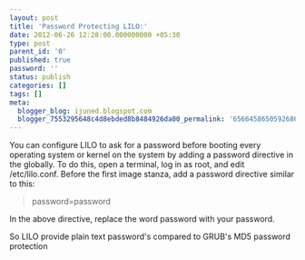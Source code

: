 ```yaml
---
layout: post
title: 'Password Protecting LILO:'
date: 2012-06-26 12:28:00.000000000 +05:30
type: post
parent_id: '0'
published: true
password: ''
status: publish
categories: []
tags: []
meta:
  blogger_blog: ijuned.blogspot.com
  blogger_7553295648c4d8ebded8b8484926da00_permalink: '6566458650592686508'
---
```

<div dir="ltr" style="text-align:left;">You can <span class="IL_AD" id="IL_AD9">configure<span class="IL_AD_ICON"></span></span> LILO to ask for a password before booting  every operating system or kernel on the system by adding a password  directive in the globally. To do this, open a terminal, log in as root,  and edit /etc/lilo.conf. Before the first image stanza, add a password directive similar <span class="IL_AD" id="IL_AD3">to this<span class="IL_AD_ICON"></span></span>: </p>
<div class="quoteheader"></div>
<blockquote class="tr_bq"><div class="quote">password=password</div>
</blockquote>
<p>In the above directive, replace the word password with your password. </p>
<p>So LILO provide plain text password's compared to GRUB's MD5 password protection</p></div>
